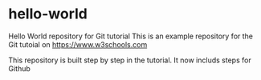 # hello-world
Hello World repository for Git tutorial
This is an example repository for the Git tutoial on https://www.w3schools.com

This repository is built step by step in the tutorial.
It now includs steps for Github
